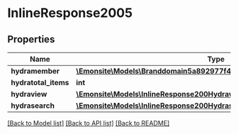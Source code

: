 # InlineResponse2005

## Properties
Name | Type | Description | Notes
------------ | ------------- | ------------- | -------------
**hydramember** | [**\Emonsite\Models\Branddomain5a892977f4b30fe6e5d02bbae1dcc678Jsonld[]**](Branddomain5a892977f4b30fe6e5d02bbae1dcc678Jsonld.md) |  | 
**hydratotal_items** | **int** |  | [optional] 
**hydraview** | [**\Emonsite\Models\InlineResponse200Hydraview**](InlineResponse200Hydraview.md) |  | [optional] 
**hydrasearch** | [**\Emonsite\Models\InlineResponse200Hydrasearch**](InlineResponse200Hydrasearch.md) |  | [optional] 

[[Back to Model list]](../../README.md#documentation-for-models) [[Back to API list]](../../README.md#documentation-for-api-endpoints) [[Back to README]](../../README.md)

